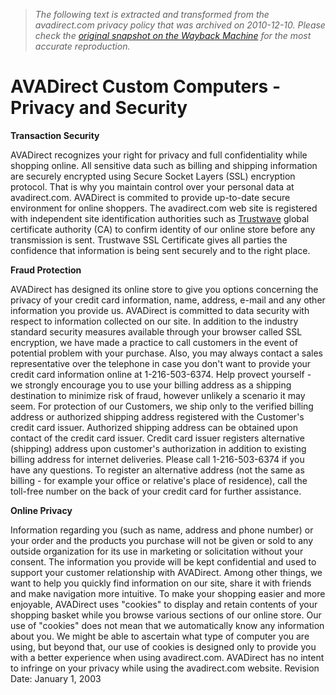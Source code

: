 > *The following text is extracted and transformed from the avadirect.com privacy policy that was archived on 2010-12-10. Please check the [original snapshot on the Wayback Machine](https://web.archive.org/web/20101210220650id_/http%3A//www.avadirect.com/privacy.asp) for the most accurate reproduction.*

# AVADirect Custom Computers - Privacy and Security

**Transaction Security**

AVADirect recognizes your right for privacy and full confidentiality while shopping online. All sensitive data such as billing and shipping information are securely encrypted using Secure Socket Layers (SSL) encryption protocol. That is why you maintain control over your personal data at avadirect.com. AVADirect is commited to provide up-to-date secure environment for online shoppers. The avadirect.com web site is registered with independent site identification authorities such as [Trustwave](http://www.trustwave.com/) global certificate authority (CA) to confirm identity of our online store before any transmission is sent. Trustwave SSL Certificate gives all parties the confidence that information is being sent securely and to the right place. 

**Fraud Protection**

AVADirect has designed its online store to give you options concerning the privacy of your credit card information, name, address, e-mail and any other information you provide us. AVADirect is committed to data security with respect to information collected on our site. In addition to the industry standard security measures available through your browser called SSL encryption, we have made a practice to call customers in the event of potential problem with your purchase. Also, you may always contact a sales representative over the telephone in case you don't want to provide your credit card information online at 1-216-503-6374. Help provect yourself - we strongly encourage you to use your billing address as a shipping destination to minimize risk of fraud, however unlikely a scenario it may seem. For protection of our Customers, we ship only to the verified billing address or authorized shipping address registered with the Customer's credit card issuer. Authorized shipping address can be obtained upon contact of the credit card issuer. Credit card issuer registers alternative (shipping) address upon customer's authorization in addition to existing billing address for internet deliveries. Please call 1-216-503-6374 if you have any questions. To register an alternative address (not the same as billing - for example your office or relative's place of residence), call the toll-free number on the back of your credit card for further assistance. 

**Online Privacy**

Information regarding you (such as name, address and phone number) or your order and the products you purchase will not be given or sold to any outside organization for its use in marketing or solicitation without your consent. The information you provide will be kept confidential and used to support your customer relationship with AVADirect. Among other things, we want to help you quickly find information on our site, share it with friends and make navigation more intuitive. To make your shopping easier and more enjoyable, AVADirect uses "cookies" to display and retain contents of your shopping basket while you browse various sections of our online store. Our use of "cookies" does not mean that we automatically know any information about you. We might be able to ascertain what type of computer you are using, but beyond that, our use of cookies is designed only to provide you with a better experience when using avadirect.com. AVADirect has no intent to infringe on your privacy while using the avadirect.com website. Revision Date: January 1, 2003 

